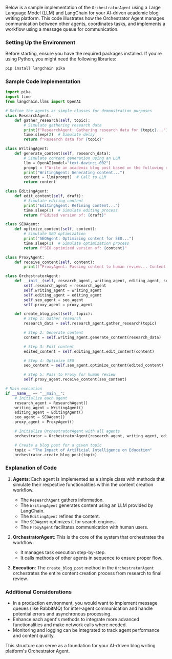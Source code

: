 Below is a sample implementation of the `OrchestratorAgent` using a Large Language Model (LLM) and LangChain for your AI-driven academic blog writing platform. This code illustrates how the Orchestrator Agent manages communication between other agents, coordinates tasks, and implements a workflow using a message queue for communication.

### Setting Up the Environment

Before starting, ensure you have the required packages installed. If you're using Python, you might need the following libraries:

```bash
pip install langchain pika
```

### Sample Code Implementation

```python
import pika
import time
from langchain.llms import OpenAI

# Define the agents as simple classes for demonstration purposes
class ResearchAgent:
    def gather_research(self, topic):
        # Simulate gathering research data
        print(f"ResearchAgent: Gathering research data for {topic}...")
        time.sleep(2)  # Simulate delay
        return f"Research data for {topic}"

class WritingAgent:
    def generate_content(self, research_data):
        # Simulate content generation using an LLM
        llm = OpenAI(model="text-davinci-002")
        prompt = f"Write an academic blog post based on the following research: {research_data}"
        print("WritingAgent: Generating content...")
        content = llm(prompt)  # Call to LLM
        return content

class EditingAgent:
    def edit_content(self, draft):
        # Simulate editing content
        print("EditingAgent: Refining content...")
        time.sleep(1)  # Simulate editing process
        return f"Edited version of: {draft}"

class SEOAgent:
    def optimize_content(self, content):
        # Simulate SEO optimization
        print("SEOAgent: Optimizing content for SEO...")
        time.sleep(1)  # Simulate optimization process
        return f"SEO optimized version of: {content}"

class ProxyAgent:
    def receive_content(self, content):
        print(f"ProxyAgent: Passing content to human review... Content: {content}")

class OrchestratorAgent:
    def __init__(self, research_agent, writing_agent, editing_agent, seo_agent, proxy_agent):
        self.research_agent = research_agent
        self.writing_agent = writing_agent
        self.editing_agent = editing_agent
        self.seo_agent = seo_agent
        self.proxy_agent = proxy_agent

    def create_blog_post(self, topic):
        # Step 1: Gather research
        research_data = self.research_agent.gather_research(topic)

        # Step 2: Generate content
        content = self.writing_agent.generate_content(research_data)

        # Step 3: Edit content
        edited_content = self.editing_agent.edit_content(content)

        # Step 4: Optimize SEO
        seo_content = self.seo_agent.optimize_content(edited_content)

        # Step 5: Pass to Proxy for human review
        self.proxy_agent.receive_content(seo_content)

# Main execution
if __name__ == "__main__":
    # Initialize each agent
    research_agent = ResearchAgent()
    writing_agent = WritingAgent()
    editing_agent = EditingAgent()
    seo_agent = SEOAgent()
    proxy_agent = ProxyAgent()

    # Initialize OrchestratorAgent with all agents
    orchestrator = OrchestratorAgent(research_agent, writing_agent, editing_agent, seo_agent, proxy_agent)

    # Create a blog post for a given topic
    topic = "The Impact of Artificial Intelligence on Education"
    orchestrator.create_blog_post(topic)
```

### Explanation of Code

1. **Agents**: Each agent is implemented as a simple class with methods that simulate their respective functionalities within the content creation workflow.
   - The `ResearchAgent` gathers information.
   - The `WritingAgent` generates content using an LLM provided by LangChain.
   - The `EditingAgent` refines the content.
   - The `SEOAgent` optimizes it for search engines.
   - The `ProxyAgent` facilitates communication with human users.

2. **OrchestratorAgent**: This is the core of the system that orchestrates the workflow:
   - It manages task execution step-by-step.
   - It calls methods of other agents in sequence to ensure proper flow.

3. **Execution**: The `create_blog_post` method in the `OrchestratorAgent` orchestrates the entire content creation process from research to final review.

### Additional Considerations
- In a production environment, you would want to implement message queues (like RabbitMQ) for inter-agent communication and handle potential errors and asynchronous processing.
- Enhance each agent's methods to integrate more advanced functionalities and make network calls where needed.
- Monitoring and logging can be integrated to track agent performance and content quality.

This structure can serve as a foundation for your AI-driven blog writing platform's Orchestrator Agent.
